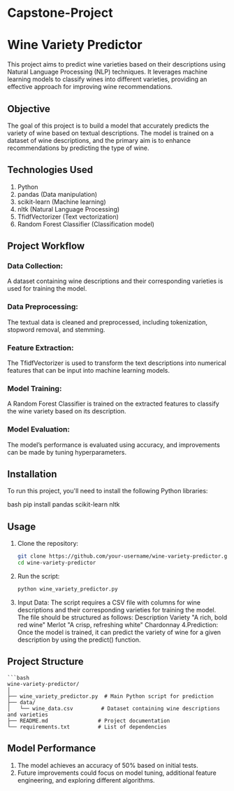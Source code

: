 # Capstone-Project
# Wine Variety Predictor
This project aims to predict wine varieties based on their descriptions using Natural Language Processing (NLP) techniques. It leverages machine learning models to classify wines into different varieties, providing an effective approach for improving wine recommendations.

## Objective
The goal of this project is to build a model that accurately predicts the variety of wine based on textual descriptions. The model is trained on a dataset of wine descriptions, and the primary aim is to enhance recommendations by predicting the type of wine.

## Technologies Used
1. Python
2. pandas (Data manipulation)
3. scikit-learn (Machine learning)
4. nltk (Natural Language Processing)
5. TfidfVectorizer (Text vectorization)
6. Random Forest Classifier (Classification model)

## Project Workflow
### Data Collection:
A dataset containing wine descriptions and their corresponding varieties is used for training the model.

### Data Preprocessing:
The textual data is cleaned and preprocessed, including tokenization, stopword removal, and stemming.

### Feature Extraction:
The TfidfVectorizer is used to transform the text descriptions into numerical features that can be input into machine learning models.

### Model Training:
A Random Forest Classifier is trained on the extracted features to classify the wine variety based on its description.

### Model Evaluation:
The model’s performance is evaluated using accuracy, and improvements can be made by tuning hyperparameters.

## Installation
To run this project, you'll need to install the following Python libraries:

bash
pip install pandas scikit-learn nltk

## Usage
1. Clone the repository:
   ```bash
   git clone https://github.com/your-username/wine-variety-predictor.git
   cd wine-variety-predictor
2. Run the script:
   ```bash
   python wine_variety_predictor.py
3. Input Data: The script requires a CSV file with columns for wine descriptions and their corresponding varieties for training the model.
    The file should be structured as follows:
   Description	             Variety
"A rich, bold red wine"	     Merlot
"A crisp, refreshing white"	 Chardonnay
4.Prediction: Once the model is trained, it can predict the variety of wine for a given description by using the predict() function.

## Project Structure
    ```bash
    wine-variety-predictor/
    │
    ├── wine_variety_predictor.py  # Main Python script for prediction
    ├── data/
    │   └── wine_data.csv         # Dataset containing wine descriptions and varieties
    ├── README.md                # Project documentation
    └── requirements.txt         # List of dependencies


## Model Performance
1. The model achieves an accuracy of 50% based on initial tests.
2. Future improvements could focus on model tuning, additional feature engineering, and exploring different algorithms.

